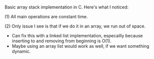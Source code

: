 Basic array stack implementation in C. Here's what I noticed:

(1) All main operations are constant time.

(2) Only issue I see is that if we do it in an array, we run out of space.
- Can fix this with a linked list implementation, especailly because inserting to and removing from beginning is O(1).
- Maybe using an array list would work as well, if we want something dynamic.
